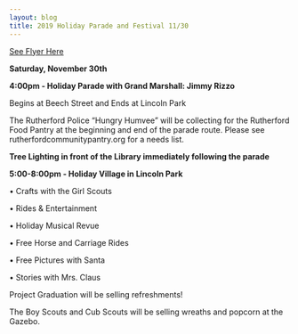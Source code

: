 ```yaml
---
layout: blog
title: 2019 Holiday Parade and Festival 11/30
---
```


[See Flyer Here](https://storage.googleapis.com/static.rutherford-nj.com/recreation/posts/RutherfordHolidayFest_8.5x11_2019_v2.pdf)

**Saturday, November 30th** 

**4:00pm - Holiday Parade with Grand Marshall: Jimmy Rizzo**

Begins at Beech Street and Ends at Lincoln Park


The Rutherford Police “Hungry Humvee” will be collecting for the 
Rutherford Food Pantry at the beginning and end of the parade route. Please see rutherfordcommunitypantry.org for a needs list. 

**Tree Lighting in front of the Library immediately following the parade** 


**5:00-8:00pm - Holiday Village in Lincoln Park**

• Crafts with the Girl Scouts

• Rides & Entertainment

• Holiday Musical Revue

• Free Horse and Carriage Rides

• Free Pictures with Santa

• Stories with Mrs. Claus


Project Graduation will be selling refreshments!

The Boy Scouts and Cub Scouts will be selling wreaths and popcorn at the Gazebo.  




